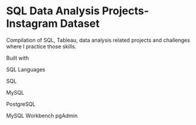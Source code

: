 # SQL Data Analysis Projects- Instagram Dataset

Compilation of SQL, Tableau, data analysis related projects and challenges where I practice those skills.

Built with

SQL Languages



SQL

MySQL

PostgreSQL

MySQL Workbench
pgAdmin
